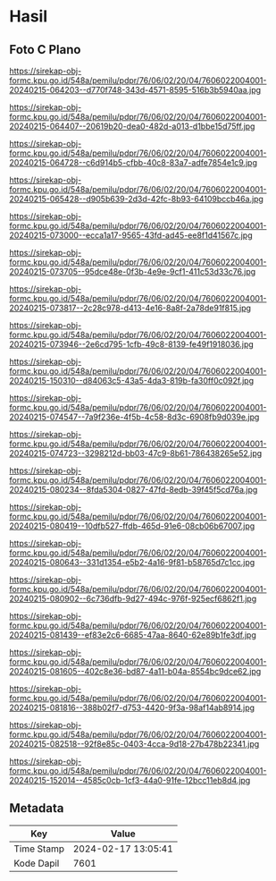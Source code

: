 # Hasil

## Foto C Plano

https://sirekap-obj-formc.kpu.go.id/548a/pemilu/pdpr/76/06/02/20/04/7606022004001-20240215-064203--d770f748-343d-4571-8595-516b3b5940aa.jpg

https://sirekap-obj-formc.kpu.go.id/548a/pemilu/pdpr/76/06/02/20/04/7606022004001-20240215-064407--20619b20-dea0-482d-a013-d1bbe15d75ff.jpg

https://sirekap-obj-formc.kpu.go.id/548a/pemilu/pdpr/76/06/02/20/04/7606022004001-20240215-064728--c6d914b5-cfbb-40c8-83a7-adfe7854e1c9.jpg

https://sirekap-obj-formc.kpu.go.id/548a/pemilu/pdpr/76/06/02/20/04/7606022004001-20240215-065428--d905b639-2d3d-42fc-8b93-64109bccb46a.jpg

https://sirekap-obj-formc.kpu.go.id/548a/pemilu/pdpr/76/06/02/20/04/7606022004001-20240215-073000--ecca1a17-9565-43fd-ad45-ee8f1d41567c.jpg

https://sirekap-obj-formc.kpu.go.id/548a/pemilu/pdpr/76/06/02/20/04/7606022004001-20240215-073705--95dce48e-0f3b-4e9e-9cf1-411c53d33c76.jpg

https://sirekap-obj-formc.kpu.go.id/548a/pemilu/pdpr/76/06/02/20/04/7606022004001-20240215-073817--2c28c978-d413-4e16-8a8f-2a78de91f815.jpg

https://sirekap-obj-formc.kpu.go.id/548a/pemilu/pdpr/76/06/02/20/04/7606022004001-20240215-073946--2e6cd795-1cfb-49c8-8139-fe49f1918036.jpg

https://sirekap-obj-formc.kpu.go.id/548a/pemilu/pdpr/76/06/02/20/04/7606022004001-20240215-150310--d84063c5-43a5-4da3-819b-fa30ff0c092f.jpg

https://sirekap-obj-formc.kpu.go.id/548a/pemilu/pdpr/76/06/02/20/04/7606022004001-20240215-074547--7a9f236e-4f5b-4c58-8d3c-6908fb9d039e.jpg

https://sirekap-obj-formc.kpu.go.id/548a/pemilu/pdpr/76/06/02/20/04/7606022004001-20240215-074723--3298212d-bb03-47c9-8b61-786438265e52.jpg

https://sirekap-obj-formc.kpu.go.id/548a/pemilu/pdpr/76/06/02/20/04/7606022004001-20240215-080234--8fda5304-0827-47fd-8edb-39f45f5cd76a.jpg

https://sirekap-obj-formc.kpu.go.id/548a/pemilu/pdpr/76/06/02/20/04/7606022004001-20240215-080419--10dfb527-ffdb-465d-91e6-08cb06b67007.jpg

https://sirekap-obj-formc.kpu.go.id/548a/pemilu/pdpr/76/06/02/20/04/7606022004001-20240215-080643--331d1354-e5b2-4a16-9f81-b58765d7c1cc.jpg

https://sirekap-obj-formc.kpu.go.id/548a/pemilu/pdpr/76/06/02/20/04/7606022004001-20240215-080902--6c736dfb-9d27-494c-976f-925ecf6862f1.jpg

https://sirekap-obj-formc.kpu.go.id/548a/pemilu/pdpr/76/06/02/20/04/7606022004001-20240215-081439--ef83e2c6-6685-47aa-8640-62e89b1fe3df.jpg

https://sirekap-obj-formc.kpu.go.id/548a/pemilu/pdpr/76/06/02/20/04/7606022004001-20240215-081605--402c8e36-bd87-4a11-b04a-8554bc9dce62.jpg

https://sirekap-obj-formc.kpu.go.id/548a/pemilu/pdpr/76/06/02/20/04/7606022004001-20240215-081816--388b02f7-d753-4420-9f3a-98af14ab8914.jpg

https://sirekap-obj-formc.kpu.go.id/548a/pemilu/pdpr/76/06/02/20/04/7606022004001-20240215-082518--92f8e85c-0403-4cca-9d18-27b478b22341.jpg

https://sirekap-obj-formc.kpu.go.id/548a/pemilu/pdpr/76/06/02/20/04/7606022004001-20240215-152014--4585c0cb-1cf3-44a0-91fe-12bcc11eb8d4.jpg


## Metadata

| Key        | Value               |
| ---------- | ------------------- |
| Time Stamp | 2024-02-17 13:05:41 |
| Kode Dapil | 7601                |



